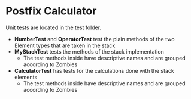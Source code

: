 # Postfix Calculator

Unit tests are located in the test folder. 

- **NumberTest** and **OperatorTest** test the plain methods of the two Element types that are taken in the stack
- **MyStackTest** tests the methods of the stack implementation
    - The test methods inside have descriptive names and are grouped according to Zombies
- **CalculatorTest** has tests for the calculations done with the stack elements
    - The test methods inside have descriptive names and are grouped according to Zombies